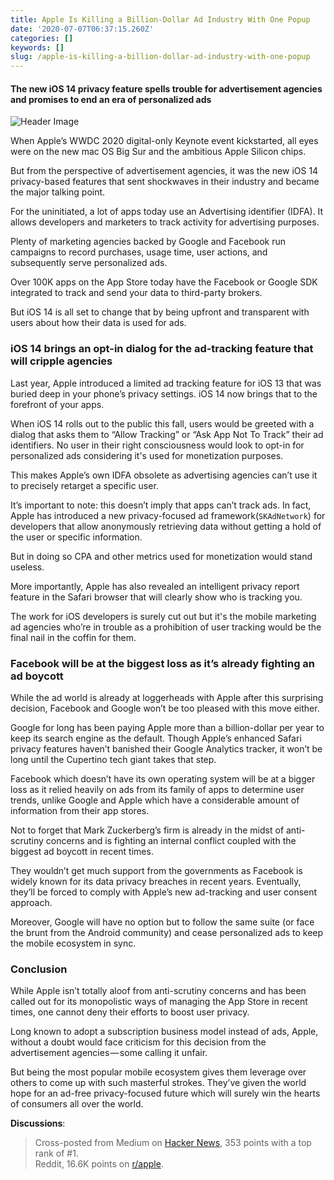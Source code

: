 ```yaml
---
title: Apple Is Killing a Billion-Dollar Ad Industry With One Popup
date: '2020-07-07T06:37:15.260Z'
categories: []
keywords: []
slug: /apple-is-killing-a-billion-dollar-ad-industry-with-one-popup
---
```


#### The new iOS 14 privacy feature spells trouble for advertisement agencies and promises to end an era of personalized ads

![Header Image](/assets/screenshots/unsplash-image-apple-killing-ad-industry.png)

When Apple’s WWDC 2020 digital-only Keynote event kickstarted, all eyes were on the new mac OS Big Sur and the ambitious Apple Silicon chips.

But from the perspective of advertisement agencies, it was the new iOS 14 privacy-based features that sent shockwaves in their industry and became the major talking point.

For the uninitiated, a lot of apps today use an Advertising identifier (IDFA). It allows developers and marketers to track activity for advertising purposes.

Plenty of marketing agencies backed by Google and Facebook run campaigns to record purchases, usage time, user actions, and subsequently serve personalized ads.

Over 100K apps on the App Store today have the Facebook or Google SDK integrated to track and send your data to third-party brokers.

But iOS 14 is all set to change that by being upfront and transparent with users about how their data is used for ads.

### iOS 14 brings an opt-in dialog for the ad-tracking feature that will cripple agencies

Last year, Apple introduced a limited ad tracking feature for iOS 13 that was buried deep in your phone’s privacy settings. iOS 14 now brings that to the forefront of your apps.

When iOS 14 rolls out to the public this fall, users would be greeted with a dialog that asks them to “Allow Tracking” or “Ask App Not To Track” their ad identifiers. No user in their right consciousness would look to opt-in for personalized ads considering it's used for monetization purposes.

This makes Apple’s own IDFA obsolete as advertising agencies can’t use it to precisely retarget a specific user.

It’s important to note: this doesn’t imply that apps can’t track ads. In fact, Apple has introduced a new privacy-focused ad framework(`SKAdNetwork`) for developers that allow anonymously retrieving data without getting a hold of the user or specific information.

But in doing so CPA and other metrics used for monetization would stand useless.

More importantly, Apple has also revealed an intelligent privacy report feature in the Safari browser that will clearly show who is tracking you.

The work for iOS developers is surely cut out but it's the mobile marketing ad agencies who’re in trouble as a prohibition of user tracking would be the final nail in the coffin for them.

### Facebook will be at the biggest loss as it’s already fighting an ad boycott

While the ad world is already at loggerheads with Apple after this surprising decision, Facebook and Google won’t be too pleased with this move either.

Google for long has been paying Apple more than a billion-dollar per year to keep its search engine as the default. Though Apple’s enhanced Safari privacy features haven’t banished their Google Analytics tracker, it won’t be long until the Cupertino tech giant takes that step.

Facebook which doesn’t have its own operating system will be at a bigger loss as it relied heavily on ads from its family of apps to determine user trends, unlike Google and Apple which have a considerable amount of information from their app stores.

Not to forget that Mark Zuckerberg’s firm is already in the midst of anti-scrutiny concerns and is fighting an internal conflict coupled with the biggest ad boycott in recent times.

They wouldn’t get much support from the governments as Facebook is widely known for its data privacy breaches in recent years. Eventually, they’ll be forced to comply with Apple’s new ad-tracking and user consent approach.

Moreover, Google will have no option but to follow the same suite (or face the brunt from the Android community) and cease personalized ads to keep the mobile ecosystem in sync.

### Conclusion

While Apple isn’t totally aloof from anti-scrutiny concerns and has been called out for its monopolistic ways of managing the App Store in recent times, one cannot deny their efforts to boost user privacy.

Long known to adopt a subscription business model instead of ads, Apple, without a doubt would face criticism for this decision from the advertisement agencies — some calling it unfair.

But being the most popular mobile ecosystem gives them leverage over others to come up with such masterful strokes. They’ve given the world hope for an ad-free privacy-focused future which will surely win the hearts of consumers all over the world.

**Discussions**:
>Cross-posted from Medium on [Hacker News](https://news.ycombinator.com/item?id=23868206), 353 points with a top rank of #1.  
Reddit, 16.6K points on [r/apple](https://www.reddit.com/r/apple/comments/hsf68n/apple_is_killing_a_billiondollar_ad_industry_with/).